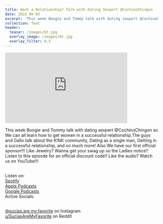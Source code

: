 ```yaml
---
title: Want a Relationship? Talk with Dating Sexpert @CochinoChingon
date: 2022-06-03
excerpt: 'This week Boogie and Tommy talk with dating sexpert @CochinoChingon so We can all learn how to get women in a successful relationship'
collection: feat
header:
  teaser: /images/bt.jpg
  overlay_image: /images/bt.jpg
  overlay_filter: 0.5
---
```


<iframe src='https://open.spotify.com/embed/episode/6v1ACdbhtU9sgyGjRg4hTV' width='80%' height='232' frameborder='0' allowtransparency='true' allow='encrypted-media'></iframe>

This week Boogie and Tommy talk with dating sexpert @CochinoChingon so We can all learn how to get women in a successful relationship.The guys and Gallo talk about the K!NK community, Dating as a single man, Getting in a successful relationship, and so much more! Also We have our first official sponsor!!! Like Jewelry? Wanna get your swag up so the Ladies notice? Listen to this episode for an official discount code!! Like the audio? Watch us on YouTube!!!

<br> Listen on:
<br> [Spotify](https://open.spotify.com/show/3XjoipCU3QzeIaQAAQpBdW)  <a href='https://open.spotify.com/show/3XjoipCU3QzeIaQAAQpBdW'><i class='fab fa-spotify'></i></a>
<br> [Apple Podcasts](https://podcasts.apple.com/us/podcast/sucias-are-my-favorite/id1548173787) <a href='https://podcasts.apple.com/us/podcast/sucias-are-my-favorite/id1548173787'> <i class='fas fa-podcast'></i></a>
<br> [Google Podcasts](https://podcasts.google.com/feed/aHR0cHM6Ly9hbmNob3IuZm0vcy80MjI0YzYzYy9wb2RjYXN0L3Jzcw)  <a href='https://podcasts.google.com/feed/aHR0cHM6Ly9hbmNob3IuZm0vcy80MjI0YzYzYy9wb2RjYXN0L3Jzcw'><i class='fab fa-google-play'></i></a>
<br> Active Socials:

<br> [@sucias.are.my.favorite](https://instagram.com/sucias.are.my.favorite) on Instagram  <a href='https://www.instagram.com/sucias.are.my.favorite'><i class='fab fa-instagram'></i></a>
<br> [u/SuciasAreMyFavorite](https://reddit.com/u/suciasaremyfavorite/submitted) on Reddit <a href='https://reddit.com/u/suciasaremyfavorite/submitted'><i class='fab fa-reddit'></i></a>
